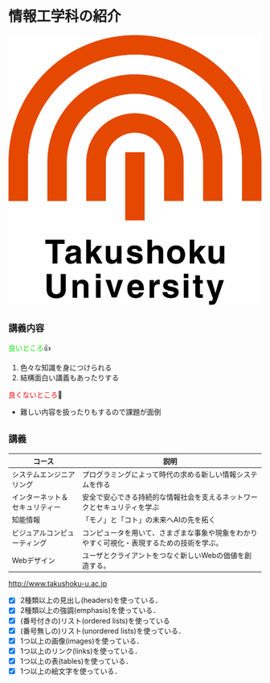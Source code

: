 # **情報工学科の紹介**
<!-- Markdown記法を使って学科の紹介ページを作る -->
![logo](logo.png)

## `講義内容`

<font color="gree">良いところ</font>:+1:
1. 色々な知識を身につけられる
2. 結構面白い講義もあったりする

<font color="red">良くないところ</font>:metal:

* 難しい内容を扱ったりもするので課題が面倒

## `講義`
コース | 説明
-|-
システムエンジニアリング|プログラミングによって時代の求める新しい情報システムを作る
インターネット＆セキュリティー|安全で安心できる持続的な情報社会を支えるネットワークとセキュリティを学ぶ
知能情報|「モノ」と「コト」の未来へAIの先を拓く
ビジュアルコンピューティング|コンピュータを用いて、さまざまな事象や現象をわかりやすく可視化・表現するための技術を学ぶ。
Webデザイン|ユーザとクライアントをつなぐ新しいWebの価値を創造する。

http://www.takushoku-u.ac.jp
<!-- この部分より上に記述を追加して下のチェックボックスで確認する -->
- [x] 2種類以上の見出し(headers)を使っている．
- [x] 2種類以上の強調(emphasis)を使っている．
- [x] (番号付きの)リスト(ordered lists)を使っている
- [x] (番号無しの)リスト(unordered lists)を使っている．
- [x] 1つ以上の画像(images)を使っている．
- [x] 1つ以上のリンク(links)を使っている．
- [x] 1つ以上の表(tables)を使っている．
- [x] 1つ以上の絵文字を使っている．
